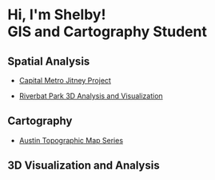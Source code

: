 <h1>Hi, I'm Shelby! <br/>GIS and Cartography Student</h1>

<h2>Spatial Analysis</h2>



  - [Capital Metro Jitney Project](https://github.com/shchildress/CapitalMetroJitneyPilot) 

  - [Riverbat Park 3D Analysis and Visualization](https://github.com/shchildress/RiverBatPark)

<h2>Cartography</h2>

- [Austin Topographic Map Series](https://www.youtube.com/watch?v=a83ASGn_V_s)


<h2> 3D Visualization and Analysis</h2>




<!--
**joshmadakor1/joshmadakor1** is a ✨ _special_ ✨ repository because its `README.md` (this file) appears on your GitHub profile.

Here are some ideas to get you started:

- 🔭 I’m currently working on ...
- 🌱 I’m currently learning ...
- 👯 I’m looking to collaborate on ...
- 🤔 I’m looking for help with ...
- 💬 Ask me about ...
- 📫 How to reach me: ...
- 😄 Pronouns: ...
- ⚡ Fun fact: ...
-->
